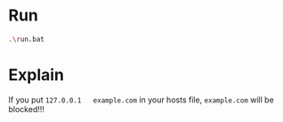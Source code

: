 # Run
```bash
.\run.bat
```
# Explain
If you put `127.0.0.1   example.com` in your hosts file, `example.com` will be blocked!!!